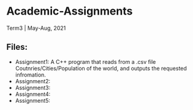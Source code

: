 # Academic-Assignments
Term3 | May-Aug, 2021 

Files:
------
- Assignment1: A C++ program that reads from a .csv file Coutnries/Cities/Population of the world, and outputs the requested infromation.
- Assignment2: 
- Assignment3: 
- Assignment4:
- Assignment5: 
